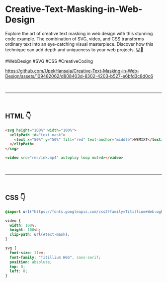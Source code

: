 # Creative-Text-Masking-in-Web-Design

Explore the art of creative text masking in web design with this stunning code example. The combination of SVG, video, and CSS transforms ordinary text into an eye-catching visual masterpiece. Discover how this technique can add depth and uniqueness to your web projects. 💻🎨

#WebDesign #SVG #CSS #CreativeCoding

https://github.com/UpekHansaja/Creative-Text-Masking-in-Web-Design/assets/109482062/d808403d-8302-4203-b527-e6bfd3c8d0c6

<br/>
<hr>
<br/>

## HTML 👇

```html
<svg height="100%" width="100%">
  <clipPath id="text-mask">
    <text x="50%" y="50%" fill="red" text-anchor="middle">WEMIXT</text>
  </clipPath>
</svg>

<video src="res/ink.mp4" autoplay loop muted></video>
```

<br/>
<hr>
<br/>

## CSS 👇

```css
@import url("https://fonts.googleapis.com/css2?family=Titillium+Web:wght@900&display=swap");

video {
  width: 100%;
  height: 100vh;
  clip-path: url(#text-mask);
}

svg {
  font-size: 11em;
  font-family: "Titillium Web", sans-serif;
  position: absolute;
  top: 0;
  left: 0;
}
```
